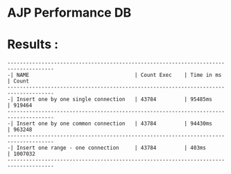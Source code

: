 # AJP Performance DB

# Results :

    -------------------------------------------------------------------------------------
    -| NAME                                  | Count Exec    | Time in ms    | Count  
    -------------------------------------------------------------------------------------
    -| Insert one by one single connection   | 43784         | 95485ms       | 919464
    -------------------------------------------------------------------------------------
    -| Insert one by one common connection   | 43784         | 94430ms       | 963248
    -------------------------------------------------------------------------------------
    -| Insert one range - one connection     | 43784         | 403ms         | 1007032
    -------------------------------------------------------------------------------------

